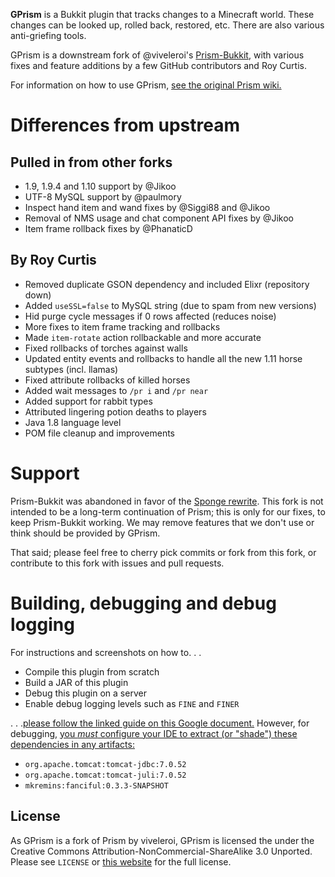 **GPrism** is a Bukkit plugin that tracks changes to a Minecraft world. These changes can be looked
up, rolled back, restored, etc. There are also various anti-griefing tools.

GPrism is a downstream fork of @viveleroi's [Prism-Bukkit][PRISM], with various fixes and feature
additions by a few GitHub contributors and Roy Curtis.

For information on how to use GPrism, [see the original Prism wiki.][WIKI]

# Differences from upstream

## Pulled in from other forks

* 1.9, 1.9.4 and 1.10 support by @Jikoo
* UTF-8 MySQL support by @paulmory
* Inspect hand item and wand fixes by @Siggi88 and @Jikoo
* Removal of NMS usage and chat component API fixes by @Jikoo
* Item frame rollback fixes by @PhanaticD

## By Roy Curtis

* Removed duplicate GSON dependency and included Elixr (repository down)
* Added `useSSL=false` to MySQL string (due to spam from new versions)
* Hid purge cycle messages if 0 rows affected (reduces noise)
* More fixes to item frame tracking and rollbacks
* Made `item-rotate` action rollbackable and more accurate
* Fixed rollbacks of torches against walls
* Updated entity events and rollbacks to handle all the new 1.11 horse subtypes (incl. llamas)
* Fixed attribute rollbacks of killed horses
* Added wait messages to `/pr i` and `/pr near`
* Added support for rabbit types
* Attributed lingering potion deaths to players
* Java 1.8 language level
* POM file cleanup and improvements

# Support

Prism-Bukkit was abandoned in favor of the [Sponge rewrite][SPONGE]. This fork is not intended to be
a long-term continuation of Prism; this is only for our fixes, to keep Prism-Bukkit working. We may
remove features that we don't use or think should be provided by GPrism.

That said; please feel free to cherry pick commits or fork from this fork, or contribute to this
fork with issues and pull requests.

# Building, debugging and debug logging

For instructions and screenshots on how to. . .

* Compile this plugin from scratch
* Build a JAR of this plugin
* Debug this plugin on a server
* Enable debug logging levels such as `FINE` and `FINER`

. . .[please follow the linked guide on this Google document.][BUILD] However, for debugging, [you
*must* configure your IDE to extract (or "shade") these dependencies in any artifacts:][SHADE]

* `org.apache.tomcat:tomcat-jdbc:7.0.52`
* `org.apache.tomcat:tomcat-juli:7.0.52`
* `mkremins:fanciful:0.3.3-SNAPSHOT`

## License

As GPrism is a fork of Prism by viveleroi, GPrism is licensed the under the Creative Commons
Attribution-NonCommercial-ShareAlike 3.0 Unported. Please see `LICENSE` or [this website][LICENSE]
for the full license.

[PRISM]: https://github.com/prism/Prism-Bukkit
[SPONGE]: https://github.com/prism/Prism
[WIKI]: http://discover-prism.com/wiki/
[BUILD]: https://docs.google.com/document/d/1TTDXG7IZ9M0D2-rzbILAWg1CKjynHK8fNGxbf3W4wBk/view
[SHADE]: http://i.imgur.com/9eqRiwR.png
[LICENSE]: http://creativecommons.org/licenses/by-nc-sa/3.0/us/